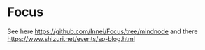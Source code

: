 # Focus

See here <https://github.com/Innei/Focus/tree/mindnode> and there <https://www.shizuri.net/events/sp-blog.html>
